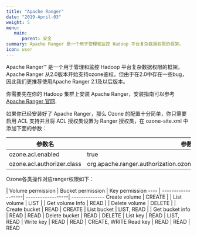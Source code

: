 ```yaml
---
title: "Apache Ranger"
date: "2019-April-03"
weight: 5
menu:
   main:
      parent: 安全
summary: Apache Ranger 是一个用于管理和监控 Hadoop 平台复杂数据权限的框架。
icon: user
---
```

<!---
  Licensed to the Apache Software Foundation (ASF) under one or more
  contributor license agreements.  See the NOTICE file distributed with
  this work for additional information regarding copyright ownership.
  The ASF licenses this file to You under the Apache License, Version 2.0
  (the "License"); you may not use this file except in compliance with
  the License.  You may obtain a copy of the License at

      http://www.apache.org/licenses/LICENSE-2.0

  Unless required by applicable law or agreed to in writing, software
  distributed under the License is distributed on an "AS IS" BASIS,
  WITHOUT WARRANTIES OR CONDITIONS OF ANY KIND, either express or implied.
  See the License for the specific language governing permissions and
  limitations under the License.
-->


Apache Ranger™ 是一个用于管理和监控 Hadoop 平台复杂数据权限的框架。Apache Ranger 从2.0版本开始支持ozone鉴权。但由于在2.0中存在一些bug，因此我们更推荐使用Apache Ranger 2.1及以后版本。

你需要先在你的 Hadoop 集群上安装 Apache Ranger，安装指南可以参考 [Apache Ranger 官网](https://ranger.apache.org/index.html).

如果你已经安装好了 Apache Ranger，那么 Ozone 的配置十分简单，你只需要启用 ACL 支持并且将 ACL 授权类设置为 Ranger 授权类，在 ozone-site.xml 中添加下面的参数：

参数名|参数值
--------|------------------------------------------------------------
ozone.acl.enabled         | true
ozone.acl.authorizer.class| org.apache.ranger.authorization.ozone.authorizer.RangerOzoneAuthorizer

Ozone各类操作对应ranger权限如下：

   | Volume  permission | Bucket permission | Key permission
---- | -------------------| ------------------| --------------
Create  volume | CREATE | | 
List volume | LIST | | 
Get volume Info | READ | | 
Delete volume | DELETE | | 
Create  bucket | READ | CREATE | 
List bucket | LIST, READ | | 
Get bucket info | READ | READ | 
Delete bucket | READ | DELETE | 
List key | READ | LIST, READ | 
Write key | READ | READ | CREATE, WRITE
Read key | READ | READ | READ